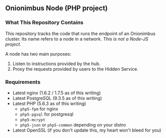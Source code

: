 ## Onionimbus Node (PHP project)

### What This Repository Contains

This repository tracks the code that runs the endpoint of an Onionimbus cluster.
Its name refers to a node in a network. *This is not a Node-JS project.*

A node has two main purposes:

 1. Listen to instructions provided by the hub.
 2. Proxy the requests provided by users to the Hidden Service.

### Requirements

* Latest nginx (1.6.2 / 1.7.5 as of this writing)
* Latest PostgreSQL (9.3.5 as of this writing)
* Latest PHP (5.6.3 as of this writing)
  * `php5-fpm` for nginx
  * `php5-pgsql` for postgresql
  * `php5-mcrypt`
  * `php5-json` or `php5-common` depending on your distro
* Latest OpenSSL (if you don't update this, my heart won't bleed for you)

